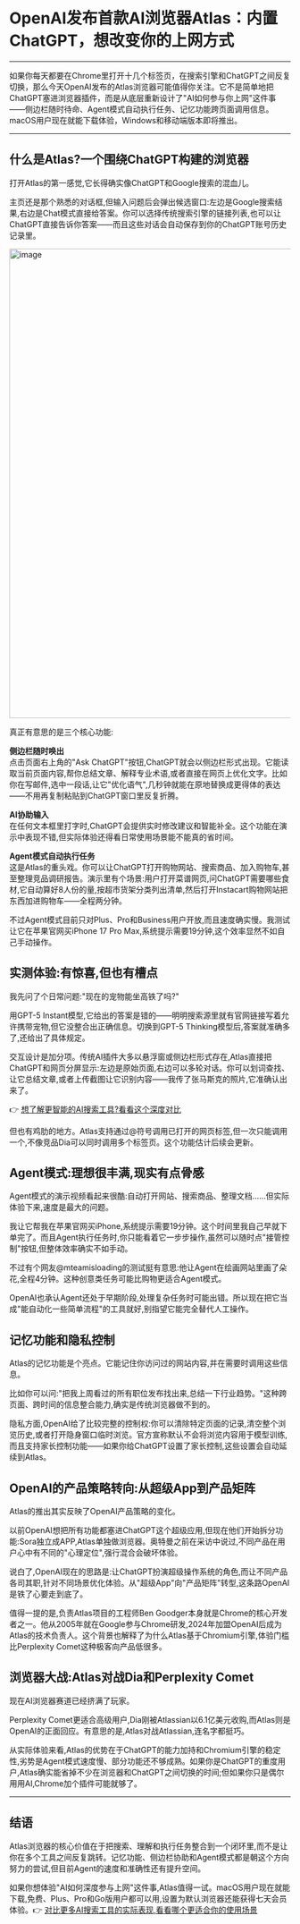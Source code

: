 # OpenAI发布首款AI浏览器Atlas：内置ChatGPT，想改变你的上网方式

---

如果你每天都要在Chrome里打开十几个标签页，在搜索引擎和ChatGPT之间反复切换，那么今天OpenAI发布的Atlas浏览器可能值得你关注。它不是简单地把ChatGPT塞进浏览器插件，而是从底层重新设计了"AI如何参与你上网"这件事——侧边栏随时待命、Agent模式自动执行任务、记忆功能跨页面调用信息。macOS用户现在就能下载体验，Windows和移动端版本即将推出。

---

## 什么是Atlas?一个围绕ChatGPT构建的浏览器

打开Atlas的第一感觉,它长得确实像ChatGPT和Google搜索的混血儿。

主页还是那个熟悉的对话框,但输入问题后会弹出候选窗口:左边是Google搜索结果,右边是Chat模式直接给答案。你可以选择传统搜索引擎的链接列表,也可以让ChatGPT直接告诉你答案——而且这些对话会自动保存到你的ChatGPT账号历史记录里。

<img width="1600" height="840" alt="image" src="https://github.com/user-attachments/assets/84e55021-54cd-4dc3-8596-84e44dd8b7d1" />

真正有意思的是三个核心功能:

**侧边栏随时唤出**  
点击页面右上角的"Ask ChatGPT"按钮,ChatGPT就会以侧边栏形式出现。它能读取当前页面内容,帮你总结文章、解释专业术语,或者直接在网页上优化文字。比如你在写邮件,选中一段话,让它"优化语气",几秒钟就能在原地替换成更得体的表达——不用再复制粘贴到ChatGPT窗口里反复折腾。

**AI协助输入**  
在任何文本框里打字时,ChatGPT会提供实时修改建议和智能补全。这个功能在演示中表现不错,但实际体验还得看日常使用场景能不能真的省时间。

**Agent模式自动执行任务**  
这是Atlas的重头戏。你可以让ChatGPT打开购物网站、搜索商品、加入购物车,甚至整理竞品调研报告。演示里有个场景:用户打开菜谱网页,问ChatGPT需要哪些食材,它自动算好8人份的量,按超市货架分类列出清单,然后打开Instacart购物网站把东西加进购物车——全程两分钟。

不过Agent模式目前只对Plus、Pro和Business用户开放,而且速度确实慢。我测试让它在苹果官网买iPhone 17 Pro Max,系统提示需要19分钟,这个效率显然不如自己手动操作。

## 实测体验:有惊喜,但也有槽点

我先问了个日常问题:"现在的宠物能坐高铁了吗?"

用GPT-5 Instant模型,它给出的答案是错的——明明搜索源里就有官网链接写着允许携带宠物,但它没整合出正确信息。切换到GPT-5 Thinking模型后,答案就准确多了,还给出了具体规定。

交互设计是加分项。传统AI插件大多以悬浮窗或侧边栏形式存在,Atlas直接把ChatGPT和网页分屏显示:左边是原始页面,右边可以多轮对话。你可以划词查找、让它总结文章,或者上传截图让它识别内容——我传了张马斯克的照片,它准确认出来了。

👉 [想了解更智能的AI搜索工具?看看这个深度对比](https://pplx.ai/ixkwood69619635)

但也有鸡肋的地方。Atlas支持通过@符号调用已打开的网页标签,但一次只能调用一个,不像竞品Dia可以同时调用多个标签页。这个功能估计后续会更新。

## Agent模式:理想很丰满,现实有点骨感

Agent模式的演示视频看起来很酷:自动打开网站、搜索商品、整理文档……但实际体验下来,速度是最大的问题。

我让它帮我在苹果官网买iPhone,系统提示需要19分钟。这个时间里我自己早就下单完了。而且Agent执行任务时,你只能看着它一步步操作,虽然可以随时点"接管控制"按钮,但整体效率确实不如手动。


不过有个网友@mteamisloading的测试挺有意思:他让Agent在绘画网站里画了朵花,全程4分钟。这种创意类任务可能比购物更适合Agent模式。

OpenAI也承认Agent还处于早期阶段,处理复杂任务时可能出错。所以现在把它当成"能自动化一些简单流程"的工具就好,别指望它能完全替代人工操作。

## 记忆功能和隐私控制

Atlas的记忆功能是个亮点。它能记住你访问过的网站内容,并在需要时调用这些信息。

比如你可以问:"把我上周看过的所有职位发布找出来,总结一下行业趋势。"这种跨页面、跨时间的信息整合能力,确实是传统浏览器做不到的。

隐私方面,OpenAI给了比较完整的控制权:你可以清除特定页面的记录,清空整个浏览历史,或者打开隐身窗口临时浏览。官方宣称默认不会将浏览内容用于模型训练,而且支持家长控制功能——如果你给ChatGPT设置了家长控制,这些设置会自动延续到Atlas。

## OpenAI的产品策略转向:从超级App到产品矩阵

Atlas的推出其实反映了OpenAI产品策略的变化。

以前OpenAI想把所有功能都塞进ChatGPT这个超级应用,但现在他们开始拆分功能:Sora独立成APP,Atlas单独做浏览器。奥特曼之前在采访中说过,不同产品在用户心中有不同的"心理定位",强行混合会破坏体验。

说白了,OpenAI现在的思路是:让ChatGPT扮演超级操作系统的角色,而让不同产品各司其职,针对不同场景优化体验。从"超级App"向"产品矩阵"转型,这条路OpenAI是铁了心要走到底了。

值得一提的是,负责Atlas项目的工程师Ben Goodger本身就是Chrome的核心开发者之一。他从2005年就在Google参与Chrome研发,2024年加盟OpenAI后成为Atlas的技术负责人。这个背景也解释了为什么Atlas基于Chromium引擎,体验门槛比Perplexity Comet这种极客向产品低很多。

## 浏览器大战:Atlas对战Dia和Perplexity Comet

现在AI浏览器赛道已经挤满了玩家。

Perplexity Comet更适合高级用户,Dia刚被Atlassian以6.1亿美元收购,而Atlas则是OpenAI的正面回应。有意思的是,Atlas对战Atlassian,连名字都挺巧。

从实际体验来看,Atlas的优势在于ChatGPT的能力加持和Chromium引擎的稳定性,劣势是Agent模式速度慢、部分功能还不够成熟。如果你是ChatGPT的重度用户,Atlas确实能省掉不少在浏览器和ChatGPT之间切换的时间;但如果你只是偶尔用用AI,Chrome加个插件可能就够了。

---

## 结语

Atlas浏览器的核心价值在于把搜索、理解和执行任务整合到一个闭环里,而不是让你在多个工具之间反复跳转。记忆功能、侧边栏协助和Agent模式都是朝这个方向努力的尝试,但目前Agent的速度和准确性还有提升空间。

如果你想体验"AI如何深度参与上网"这件事,Atlas值得一试。macOS用户现在就能下载,免费、Plus、Pro和Go版用户都可以用,设置为默认浏览器还能获得七天会员体验。👉 [对比更多AI搜索工具的实际表现,看看哪个更适合你的使用场景](https://pplx.ai/ixkwood69619635)
